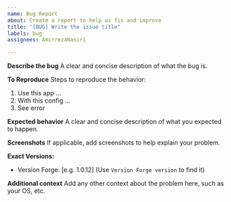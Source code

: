 ```yaml
---
name: Bug Report
about: Create a report to help us fix and improve
title: "[BUG] Write the issue title"
labels: bug
assignees: AmirrezaNasiri

---
```


**Describe the bug**
A clear and concise description of what the bug is.

**To Reproduce**
Steps to reproduce the behavior:
1. Use this app ...
2. With this config ...
3. See error

**Expected behavior**
A clear and concise description of what you expected to happen.

**Screenshots**
If applicable, add screenshots to help explain your problem.

**Exact Versions:**
 - Version Forge: [e.g. 1.0.12] (Use `Version Forge version` to find it)

**Additional context**
Add any other context about the problem here, such as your OS, etc.
